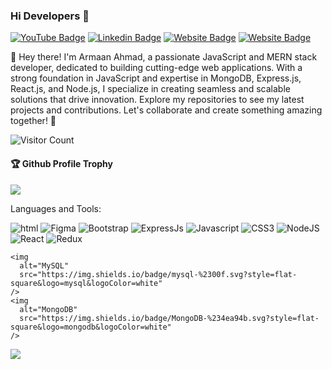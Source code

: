 ### Hi Developers 👋

[![YouTube Badge](https://img.shields.io/badge/YouTube-Armaan-red)](https://www.youtube.com/channel/UCITUGN6nDr5HLHQjMoCBbug)
[![Linkedin Badge](https://img.shields.io/badge/-Armaan-blue?style=flat-square&logo=Linkedin&logoColor=white&link=https://www.linkedin.com/in/aakash--01629954/)](https://www.linkedin.com/in/armaan-ahmad-7b24a222b/)
[![Website Badge](https://img.shields.io/badge/WebSite-Armaan-green)]()
[![Website Badge](https://img.shields.io/badge/StackOverflow-Armaan-yellow)](https://stackoverflow.com/users/18286829/armaan-ahmad)


👋 Hey there! I'm Armaan Ahmad, a passionate JavaScript and MERN stack developer, dedicated to building cutting-edge web applications. With a strong foundation in JavaScript and expertise in MongoDB, Express.js, React.js, and Node.js, I specialize in creating seamless and scalable solutions that drive innovation. Explore my repositories to see my latest projects and contributions. Let's collaborate and create something amazing together! 🚀


![Visitor Count](https://profile-counter.glitch.me/ArmaanDeos/count.svg)

<div>
  <h4>🏆 Github Profile Trophy</h4>
  <a href="https://github.com/ryo-ma/github-profile-trophy">
    <img src="https://github-profile-trophy.vercel.app/?username=ArmaanDeos&column=7"/>
  </a>
</div>

Languages and Tools: 

<img
      alt="html"
      src="https://img.shields.io/badge/html5-%23E34F26.svg?style=flat-square&logo=html5&logoColor=white"
    />
    <img
      alt="Figma"
      src="https://img.shields.io/badge/figma-%23F24E1E.svg?style=flat-square&logo=figma&logoColor=white"
    />
    <img
      alt="Bootstrap"
      src="https://img.shields.io/badge/bootstrap-%23563D7C.svg?style=flat-square&logo=bootstrap&logoColor=white"
    />
    <img
      alt="ExpressJs"
      src="https://img.shields.io/badge/expressjs-%23404d58.svg?style=flat-square&logo=express&logoColor=white"
    />
    <img
      alt="Javascript"
      src="https://img.shields.io/badge/javascript-%23F0.svg?style=flat-square&logo=javascript&logoColor=white"
    />
 <img
      alt="CSS3"
      src="https://img.shields.io/badge/css3-%231572B6.svg?style=flat-square&logo=css3&logoColor=white"
    />
    <img
      alt="NodeJS"
      src="https://img.shields.io/badge/node.js-%2343853D.svg?style=flat-square&logo=node-dot-js&logoColor=white"
    />
    <img
      alt="React"
      src="https://img.shields.io/badge/react-%2320232a.svg?style=flat-square&logo=react&logoColor=%2361DAFB"
    />
    <img
      alt="Redux"
      src="https://img.shields.io/badge/redux-%23578ED6.svg?flat-square&logo=redux&logoColor=white"
    />

    <img
      alt="MySQL"
      src="https://img.shields.io/badge/mysql-%2300f.svg?style=flat-square&logo=mysql&logoColor=white"
    />
    <img
      alt="MongoDB"
      src="https://img.shields.io/badge/MongoDB-%234ea94b.svg?style=flat-square&logo=mongodb&logoColor=white"
    />

![](https://activity-graph.herokuapp.com/graph?username=ArmaanDeos&theme=react-dark&area=true)
<!--


Here are some ideas to get you started:

- 🔭 I’m currently working on ...
- 🌱 I’m currently learning ...
- 👯 I’m looking to collaborate on ...
- 🤔 I’m looking for help with ...
- 💬 Ask me about ...
- 📫 How to reach me: ...
- 😄 Pronouns: ...
- ⚡ Fun fact: .....

-->
